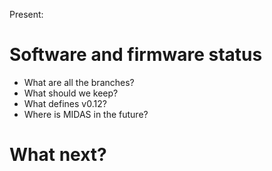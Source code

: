 Present:

# Software and firmware status #

* What are all the branches?
* What should we keep?
* What defines v0.12?
* Where is MIDAS in the future?

# What next? #